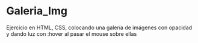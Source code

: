 # Galeria_Img
Ejercicio en HTML, CSS, colocando una galería de imágenes con opacidad y dando luz con :hover al pasar el mouse sobre ellas
